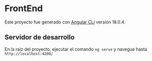 # FrontEnd

Este proyecto fue generado con [Angular CLI](https://github.com/angular/angular-cli) versión 18.0.4.

## Servidor de desarrollo

En la raiz del proyecto, ejecutar el comando `ng serve` y navegue hasta `http://localhost:4200/`